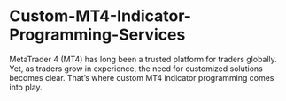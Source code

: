 # Custom-MT4-Indicator-Programming-Services
MetaTrader 4 (MT4) has long been a trusted platform for traders globally. Yet, as traders grow in experience, the need for customized solutions becomes clear. That’s where custom MT4 indicator programming comes into play.
